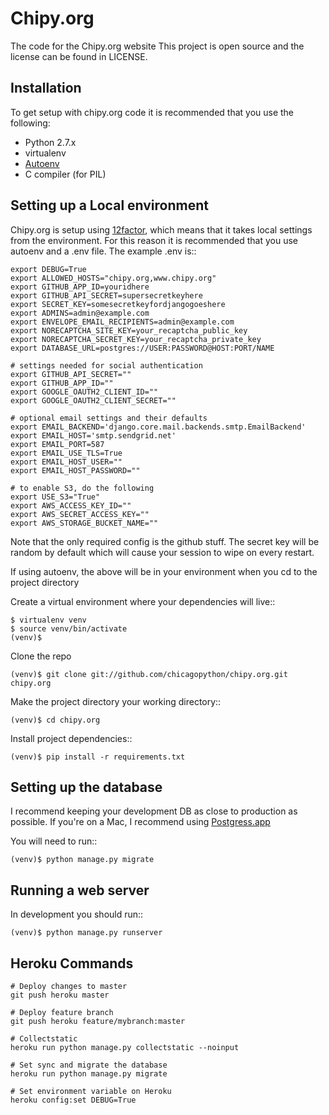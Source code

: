 # Chipy.org

The code for the Chipy.org website
This project is open source and the license can be found in LICENSE.

## Installation

To get setup with chipy.org code it is recommended that you use the following:

* Python 2.7.x
* virtualenv
* [Autoenv](https://github.com/kennethreitz/autoenv)
* C compiler (for PIL)

## Setting up a Local environment

Chipy.org is setup using [12factor](http://12factor.net), which means that it takes local settings from the environment. For this reason it is recommended that you use autoenv and a .env file. The example .env is::

    export DEBUG=True
    export ALLOWED_HOSTS="chipy.org,www.chipy.org"
    export GITHUB_APP_ID=youridhere
    export GITHUB_API_SECRET=supersecretkeyhere
    export SECRET_KEY=somesecretkeyfordjangogoeshere
    export ADMINS=admin@example.com
    export ENVELOPE_EMAIL_RECIPIENTS=admin@example.com
    export NORECAPTCHA_SITE_KEY=your_recaptcha_public_key
    export NORECAPTCHA_SECRET_KEY=your_recaptcha_private_key
    export DATABASE_URL=postgres://USER:PASSWORD@HOST:PORT/NAME

    # settings needed for social authentication
    export GITHUB_API_SECRET=""
    export GITHUB_APP_ID=""
    export GOOGLE_OAUTH2_CLIENT_ID=""
    export GOOGLE_OAUTH2_CLIENT_SECRET=""

    # optional email settings and their defaults
    export EMAIL_BACKEND='django.core.mail.backends.smtp.EmailBackend'
    export EMAIL_HOST='smtp.sendgrid.net'
    export EMAIL_PORT=587
    export EMAIL_USE_TLS=True
    export EMAIL_HOST_USER=""
    export EMAIL_HOST_PASSWORD=""

    # to enable S3, do the following
    export USE_S3="True"
    export AWS_ACCESS_KEY_ID=""
    export AWS_SECRET_ACCESS_KEY=""
    export AWS_STORAGE_BUCKET_NAME=""

Note that the only required config is the github stuff. The secret key will be random by default which will cause your session to wipe on every restart.

If using autoenv, the above will be in your environment when you cd to the project directory

Create a virtual environment where your dependencies will live::

    $ virtualenv venv
    $ source venv/bin/activate
    (venv)$

Clone the repo

    (venv)$ git clone git://github.com/chicagopython/chipy.org.git chipy.org

Make the project directory your working directory::

    (venv)$ cd chipy.org

Install project dependencies::

    (venv)$ pip install -r requirements.txt

## Setting up the database

I recommend keeping your development DB as close to production as possible. If you're on a Mac, I recommend using [Postgress.app](http://postgresapp.com)

You will need to run::

    (venv)$ python manage.py migrate

## Running a web server

In development you should run::

    (venv)$ python manage.py runserver

## Heroku Commands

    # Deploy changes to master
    git push heroku master

    # Deploy feature branch  
    git push heroku feature/mybranch:master

    # Collectstatic
    heroku run python manage.py collectstatic --noinput

    # Set sync and migrate the database
    heroku run python manage.py migrate

    # Set environment variable on Heroku
    heroku config:set DEBUG=True

